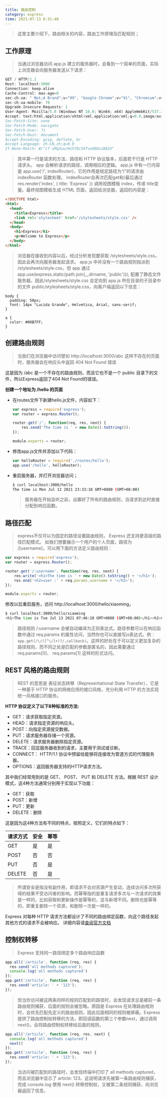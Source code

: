 ```yaml
---
title: 路由控制
category: express
time: 2021-07-13 8:31:48
---
```


> 这里主要介绍下，路由相关的内容，路由工作原理及匹配规则；

## 工作原理  

> 当通过浏览器访问 app.js 建立的服务器时，会看到一个简单的页面，实际上浏览器会向服务器发送以下请求：  

```javascript
GET / HTTP/1.1
Host: localhost:3000
Connection: keep-alive
Cache-Control: max-age=0
sec-ch-ua: " Not;A Brand";v="99", "Google Chrome";v="91", "Chromium";v="91"
sec-ch-ua-mobile: ?0
Upgrade-Insecure-Requests: 1
User-Agent: Mozilla/5.0 (Windows NT 10.0; Win64; x64) AppleWebKit/537.36 (KHTML, like Gecko) Chrome/91.0.4472.124 Safari/537.36
Accept: text/html,application/xhtml+xml,application/xml;q=0.9,image/avif,image/webp,image/apng,*/*;q=0.8,application/signed-exchange;v=b3;q=0.9
Sec-Fetch-Site: none
Sec-Fetch-Mode: navigate
Sec-Fetch-User: ?1
Sec-Fetch-Dest: document
Accept-Encoding: gzip, deflate, br
Accept-Language: zh-CN,zh;q=0.9
If-None-Match: W/"cf-sMq3uu/Hzh7Qc54TveG8DxiBA2U"
```

> 其中第一行是请求的方法、路径和 HTTP 协议版本，后面若干行是 HTTP 请求头。 app 会解析请求的路径，调用相应的逻辑。 app.js 中有一行内容是 app.use('/', indexRouter)，它的作用是规定路径为“/”的请求由 indexRouter 函数处理。 indexRouter会再次匹配get和/最后通过 res.render('index', { title: 'Express' }) 调用视图模板 index，传递 title变量。最终视图模板生成 HTML 页面，返回给浏览器，返回的内容是：  

```html
<!DOCTYPE html>
<html>
  <head>
    <title>Express</title>
    <link rel='stylesheet' href='/stylesheets/style.css' />
  </head>
  <body>
    <h1>Express</h1>
    <p>Welcome to Express</p>
  </body>
</html>
```

> 浏览器在接收到内容以后，经过分析发现要获取 /stylesheets/style.css，因此会再次向服务器发起请求。 app.js 中并没有一个路由规则指派到 /stylesheets/style.css，但 app 通过app.use(express.static(path.join(__dirname, 'public'))); 配置了静态文件服务器，因此/stylesheets/style.css 会定向到 app.js 所在目录的子目录中的文件 public/stylesheets/style.css，向客户端返回以下信息：  

```stylus
body {
  padding: 50px;
  font: 14px "Lucida Grande", Helvetica, Arial, sans-serif;
}

a {
  color: #00B7FF;
}
```

## 创建路由规则

> 当我们在浏览器中访问譬如 http://localhost:3000/abc 这样不存在的页面时，服务器会在响应头中返回 404 Not Found 错误  

这是因为 /abc 是一个不存在的路由规则，而且它也不是一个 public 目录下的文件，所以Express返回了404 Not Found的错误。  

**创建一个地址为 /hello 的页面**

- 在routes文件下新建hello.js文件，内容如下：

  ```javascript
  var express = require('express');
  var router = express.Router();
  
  router.get('/', function(req, res, next) {
      res.send('The time is ' + new Date().toString());
  });
  
  module.exports = router;
  ```

- 修改app.js文件并添加以下代码：

  ```javascript
  var helloRouter = require('./routes/hello');
  app.use('/hello', helloRouter);
  ```

- 重启服务器，并打开浏览器访问；

  ```bash
  $ curl localhost:3000/hello
  The time is Mon Jul 12 2021 23:33:18 GMT+0800 (GMT+08:00)
  ```

  > 服务器在开始监听之前，设置好了所有的路由规则，当请求到达时直接分配到响应函数。  

## 路径匹配  

> express不仅可以为固定的路径设置路由规则， Express 还支持更高级的路径匹配模式。  如我们想要展示一个用户的个人页面，路径为 /[username]，可以用下面的方法定义路由规则：  

```javascript
var express = require('express');
var router = express.Router();

router.get('/:username', function(req, res, next) {
    res.write('<h1>The time is ' + new Date().toString() + '</h1>');
    res.end('<h2>user :' + req.params.username + '</h2>');
});

module.exports = router;
```

修改以后重启服务，访问 http://localhost:3000/hello/xiaoming，  

```bash
$ curl localhost:3000/hello/xiaoming
<h1>The time is Tue Jul 13 2021 07:46:10 GMT+0800 (GMT+08:00)</h1><h2>user :xiaoming</h2>
```

> 路径规则 /:username 会被自动编译为正则表达式。路径参数可以在响应函数中通过 req.params 的属性访问，当然你也可以直接写js表达式。例：`app.get(/\/([^\/]+)?/,callback)`。这样的好处在于可以定义更加复杂的路径规则，而不同之处是匹配的参数是匿名的，因此需要通过 req.params[0]、 req.params[1] 这样的形式访问。  

## REST 风格的路由规则  

> REST 的意思是 表征状态转移（Representational State Transfer），它是一种基于 HTTP 协议的网络应用的接口风格，充分利用 HTTP 的方法实现统一风格接口的服务。  

**HTTP 协议定义了以下8种标准的方法:**

- GET：请求获取指定资源。
- HEAD：请求指定资源的响应头。
- POST：向指定资源提交数据。
- PUT：请求服务器存储一个资源。
- DELETE：请求服务器删除指定资源。
- TRACE：回显服务器收到的请求，主要用于测试或诊断。
- CONNECT： HTTP/1.1 协议中预留给能够将连接改为管道方式的代理服务器。
- OPTIONS：返回服务器支持的HTTP请求方法。  

其中我们经常用到的是 GET、 POST、 PUT 和 DELETE 方法。根据 REST 设计模式，这4种方法通常分别用于实现以下功能：

- GET：获取
- POST：新增
- PUT：更新
- DELETE：删除  

这是因为这4种方法有不同的特点，按照定义，它们的特点如下：

| 请求方式 | 安全 | 幂等 |
| -------- | ---- | ---- |
| GET      | 是   | 是   |
| POST     | 否   | 否   |
| PUT      | 否   | 是   |
| DELETE   | 否   | 是   |

> 所谓安全是指没有副作用，即请求不会对资源产生变动，连续访问多次所获得的结果不受访问者的影响。而幂等指的是重复请求多次与一次请求的效果是一样的，比如获取和更新操作是幂等的，这与新增不同。删除也是幂等的，即重复删除一个资源，和删除一次是一样的。  

Express 对每种 HTTP 请求方法都设计了不同的路由绑定函数，向这个路径发起其他方式的请求不会被响应。  详细内容请[查阅官方文档](https://www.expressjs.com.cn/4x/api.html)

## 控制权转移  

> Express 支持同一路径绑定多个路由响应函数

```javascript
app.all('/article', function (req, res) {
  res.send('all methods captured');
  console.log('all methods captured')
});
app.get('/article', function (req, res) {
  res.send('article: ' + '123');
});
```

> 但当你访问被这两条同样的规则匹配到的路径时，会发现请求总是被前一条路由规则捕获，后面的规则会被忽略。原因是 Express 在处理路由规则时，会优先匹配先定义的路由规则，因此后面相同的规则被屏蔽。Express 提供了路由控制权转移的方法，即回调函数的第三个参数next，通过调用next()，会将路由控制权转移给后面的规则，  

```javascript
app.all('/article', function (req, res, next) {
  console.log('all methods captured')
  next()
});
app.get('/article', function (req, res) {
  res.send('article: ' + '123');
});
```

> 当访问被匹配到的路径时，会发现终端中打印了 all methods captured，而且浏览器中显示了 article: 123。这说明请求先被第一条路由规则捕获，完成 console.log 使用 next() 转移控制权，又被第二条规则捕获，向浏览器返回了信息。  

